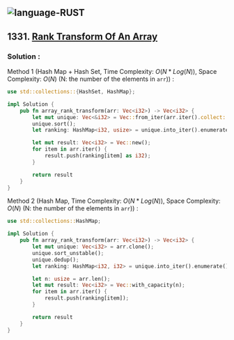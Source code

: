 ![language-RUST](https://img.shields.io/badge/RUST-8d4004?style=for-the-badge&logo=RUST)
---

## 1331. [Rank Transform Of An Array](https://leetcode.com/problems/rank-transform-of-an-array)

### Solution :

Method 1 (Hash Map + Hash Set, Time Complexity: $O(N*Log(N))$, Space Complexity: $O(N)$ (N: the number of the elements in `arr`)) :
```rust
use std::collections::{HashSet, HashMap};

impl Solution {
    pub fn array_rank_transform(arr: Vec<i32>) -> Vec<i32> {
        let mut unique: Vec<&i32> = Vec::from_iter(arr.iter().collect::<HashSet<&i32>>().into_iter());
        unique.sort();
        let ranking: HashMap<i32, usize> = unique.into_iter().enumerate().map(|(index, &value)| (value, index+1)).collect();

        let mut result: Vec<i32> = Vec::new();
        for item in arr.iter() {
            result.push(ranking[item] as i32);
        }

        return result
    }
}
```

Method 2 (Hash Map, Time Complexity: $O(N*Log(N))$, Space Complexity: $O(N)$ (N: the number of the elements in `arr`)) :
```rust
use std::collections::HashMap;

impl Solution {
    pub fn array_rank_transform(arr: Vec<i32>) -> Vec<i32> {
        let mut unique: Vec<i32> = arr.clone();
        unique.sort_unstable();
        unique.dedup();
        let ranking: HashMap<i32, i32> = unique.into_iter().enumerate().map(|(index, value)| (value, index as i32 + 1)).collect();

        let n: usize = arr.len();
        let mut result: Vec<i32> = Vec::with_capacity(n);
        for item in arr.iter() {
            result.push(ranking[item]);
        }

        return result
    }
}
```
